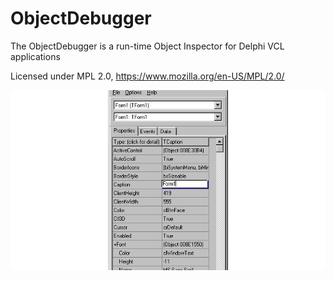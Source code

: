 # ObjectDebugger
The ObjectDebugger is a run-time Object Inspector for Delphi VCL applications

Licensed under MPL 2.0, https://www.mozilla.org/en-US/MPL/2.0/


![image](ObjectDebugger%20screenshot.jpg)

